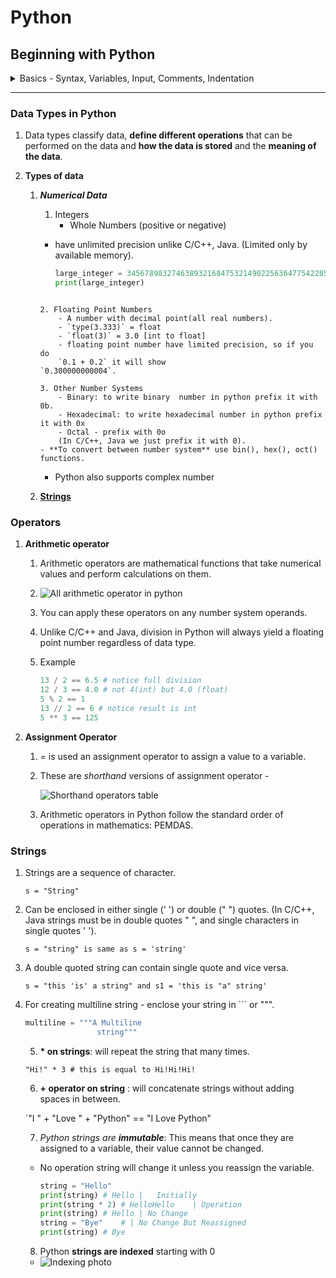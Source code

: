 # Python

## Beginning with Python

<details> <summary> Basics - Syntax, Variables, Input, Comments, Indentation </summary>

### Introduction

  1. Installation

  2. Interpreter

  3. Shell

  4. Writing script
      - a python file is called a module
      - a module that can be run is called a script

  5. Creating a script
  
  6. Running a script
      - `python scriptname.py`

### Types And Syntax

  1. Command Line Arguments:
      - `import sys`
      - use args through `sys.argv[index]`

  2. Types:
      - *Python is a dynamically typed language*.
      - type of a value is decided on run time.
      - type() function returns the type of the value passed.
          - `type(value)`
          - returns `<class type>`
      - **type conversion** <a name = "type-conversion"></a>
          - you can convert one type to another if they are compatible
          - `int("100")` = 100
          - `string(100)` = "100"
          - `float(199)` = 199.0
          - `int(float("3.3"))` = `int(3.3)` = 3
          - *Python is a strongly typed language*
              - means you can not add a string to integer all types have their certain predefined function.
              - `1 + " = One"` will give you *value error*.

### Variables

  0. stores address of values in memory, prevents repetition

  1. Assigning - `number = 8`

  2. usage - `print(number)`

  3. Cannot use a variable before assigning
      - Error: \<variable> is not defined
      - `del number` - for unbinding(deleting) a variable from its value

  4. A namespace is a mapping of names/variables to their values
  
  5. variables in python are like labels. You can label any type with any label at any time.
     
- `x = 8` ... `x = "str"` is OK
      
  6. In python variables are not deeply linked mean

      ```python
            x = 1
            y = x
            x = 2
            print(x, y)  # will print 2 1
      ```

      ![illustration of variables in memory](https://cdn.filestackcontent.com/mNqKMXUXRYuOmvgdSr4Z)

  7. Mupltiple assignment:
      - `a, b, c = 1, 2, 3` will assign a = 1, b = 2, c = 3
          - errors:
              - `a, b = 1, 2` - not enough values to unpack
              - `a, b, c = 1, 2, 3, 4` - too many values to unpack
      - notice the comma between vars and values

  8. **identifier Naming Rules:**
      - An identifier can consist of upper and lowercase letters of the alphabet, underscores, unicode identifiers, and digits 0 to 9.

      - An identifier cannot begin with a digit; for example, 7x is an invalid variable name.

      - No other characters can be in identifiers. This means spaces or any other symbols. Spaces most notably occur in module names as some operating systems will permit filenames with spaces. This should be avoided.

      - A Python keyword cannot be used in an identifier name, for example, import, if, for, and lambda.
        - you can use help() to get help for something in Python
        - to view all keyword help('keywords')

      - identifier are case sensitive

  9. **identifier naming convension:**
      - for consistent code and readabilty, depends on programmer to follow or not

      - prefer sanke_case over camelCase and PascalCase

      - write constant in UPPER_CASE to remind they should not change

      - Avoid lower case l or uppercase O as single character variable names, as in some fonts, these letters can be mistaken for 1 and 0, respectively, making the code harder to read.

### User Input

  1. Use input() function to take input from Command line interface.
      - execution of program pauses untill user press enter
      - `message = input()`

  2. for providing cue - `input("Enter: ")`

  3. The values returned by the input function are always strings.
      - to use other type, do [casting](#type-conversion).

### Comments

  1. Notes for the programmer.

  2. prefer to explain *why* over *how*.
  
  3. code should be self explainotary, identifier should be named in way that there is no confusion on *what it is or what it do*.

  4. **Comments in Python**

      - docstring
          - A docstring is a Documentation string is a literal string used as a python comment.
          - wrapped in """ or \`\`\`
          - Docstrings are often used to document modules, functions, and class definitions.
          - should be put at Beginning of file

          ```python
          """
          This script can be called with two integer arguments to return their sum
          """
          import sys
          num_1  = int(sys.argv[1])
          num_2  = int(sys.argv[2])
          print(num_1, "+", num_2, "=", num_1 + num_2)
          ```

          - **use to write multi-line comment**
      - block
          - starts with #, comes in line before the statement it annotes

            ```python
            # increament counter
            counter = counter + 1
            ```

      - inline
          - starts with #, placed on the same line as the statement it annotes
          - `age = input("Age: ") # to avoid doing it later`

### Indentation

  1. A block is a group of statements that are meant to be executed together

  2. Blocks allow a set of statements to be executed as though they were a single statement.

  3. **In Python, statement are *grouped* using whitespaces**, that is, blocks are indented within other blocks instead of using curly braces as in some other languages like C/C++, Java.

  4. **Whitespace** : Whitespace is any character in a piece of text that occupies space but doesn't correspond to a visible marking.
  
  5. Example:

      ```python
      if True:
          # execute this block of statements
          print("Block 1")
      else:
          # execute other block of statements
          print("Block 2")
      ```

  6. **Notice:** Parent statement of a block, that is, the statement that comes just before indentation is suffixed with a **colon :**.
  
  7. Number of spaces in indentation does not matter unless it is consistent throughout the code, but the standard is *four spaces*.
     
      - `IndentationError: unindent does not match any outer indentation level`

</details>

---

### Data Types in Python

  1. Data types classify data, **define different operations** that can be performed on the data and **how the data is stored** and the **meaning of the data**.

  2. **Types of data**
      1. **_Numerical Data_**

          1. Integers
              - Whole Numbers (positive or negative)
          - have unlimited precision unlike C/C++, Java. (Limited only by available memory).

              ```python
              large_integer = 34567898327463893216847532149022563647754228543901666214555336432788998
              print(large_integer)
              ```
          ```
          
          2. Floating Point Numbers
              - A number with decimal point(all real numbers).
              - `type(3.333)` = float
              - `float(3)` = 3.0 [int to float]
              - floating point number have limited precision, so if you do
              `0.1 + 0.2` it will show
          `0.300000000004`.
          
          3. Other Number Systems
              - Binary: to write binary  number in python prefix it with 0b.
              - Hexadecimal: to write hexadecimal number in python prefix it with 0x
              - Octal - prefix with 0o
              (In C/C++, Java we just prefix it with 0).
          - **To convert between number system** use bin(), hex(), oct() functions.
          ```

          - Python also supports complex number

      2. [**Strings**](#Strings)

### Operators

1. **Arithmetic operator**

    1. Arithmetic operators are mathematical functions that take numerical values and perform calculations on them.

    2. ![All arithmetic operator in python](/mnt/DC84407A844058E2/CS/learning_cs/py/Materials/notes/pythonref/pythonref.assets/k7Ctzmr2Re6PYoMWpbKt)

    3. You can apply these operators on any number system operands.

    4. Unlike C/C++ and Java, division in Python will always yield a floating point number regardless of data type.

    5. Example

        ```python
        13 / 2 == 6.5 # notice full division
        12 / 3 == 4.0 # not 4(int) but 4.0 (float)
        5 % 2 == 1
        13 // 2 == 6 # notice result is int
        5 ** 3 == 125
        ```

2. **Assignment Operator**

    1. *=* is used an assignment operator to assign a value to a variable.

    2. These are *shorthand* versions of assignment operator -

        ![Shorthand operators table](/mnt/DC84407A844058E2/CS/learning_cs/py/Materials/notes/pythonref/pythonref.assets/m7DgCqLZRnm7N51fMYDZ)

    3. Arithmetic operators in Python follow the standard order of operations in mathematics: PEMDAS.


### Strings

 1. Strings are a sequence of character.

    `s = "String"`

 2. Can be enclosed in either single (' ') or double (" ")  quotes. (In C/C++, Java strings must be in double quotes " ", and single characters in single quotes ' ').

    `s = "string" is same as s = 'string'`

 3. A double quoted string can contain single quote and vice versa.

    `s = "this 'is' a string" and s1 = 'this is "a" string'`

 4. For creating multiline string - enclose your string in ``` or """.

    ```python
    multiline = """A Multiline
    				string"""
    ```

	5. **\* on strings**: will repeat the string that many times.

    `"Hi!" * 3 # this is equal to Hi!Hi!Hi!`

	6. **\+ operator on string** : will concatenate strings without adding spaces in between.

    `"I " + "Love " + "Python" == "I Love Python"

	7. *Python strings are **immutable***: This means that once they are assigned to a variable, their value cannot be changed.

    - No operation string will change it unless you reassign the variable.

      ```python
      string = "Hello"
      print(string) # Hello	| 	Initially
      print(string * 2) # HelloHello	| Operation
      print(string) # Hello	| No Change
      string = "Bye"	# | No Change But Reassigned 
      print(string) # Bye
      ```

	8. Python **strings are indexed** starting with 0

    - ![Indexing photo](/mnt/DC84407A844058E2/CS/learning_cs/py/Materials/notes/pythonref/pythonref.assets/IqcyB8ULQTVq4I1h6WnB)

